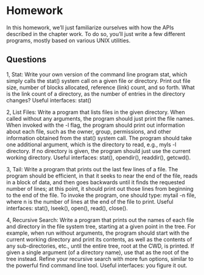 # Homework

In this homework, we’ll just familiarize ourselves with how the APIs
described in the chapter work. To do so, you’ll just write a few different
programs, mostly based on various UNIX utilities.

## Questions

1, Stat: Write your own version of the command line program stat,
which simply calls the stat() system call on a given file or directory.
Print out file size, number of blocks allocated, reference
(link) count, and so forth. What is the link count of a directory, as
the number of entries in the directory changes? Useful interfaces:
stat()

2, List Files: Write a program that lists files in the given directory.
When called without any arguments, the program should just print
the file names. When invoked with the -l flag, the program should
print out information about each file, such as the owner, group, permissions,
and other information obtained from the stat() system
call. The program should take one additional argument, which is
the directory to read, e.g., myls -l directory. If no directory is
given, the program should just use the current working directory.
Useful interfaces: stat(), opendir(), readdir(), getcwd().

3, Tail: Write a program that prints out the last few lines of a file. The
program should be efficient, in that it seeks to near the end of the
file, reads in a block of data, and then goes backwards until it finds
the requested number of lines; at this point, it should print out those
lines from beginning to the end of the file. To invoke the program,
one should type: mytail -n file, where n is the number of lines
at the end of the file to print. Useful interfaces: stat(), lseek(),
open(), read(), close().

4, Recursive Search: Write a program that prints out the names of
each file and directory in the file system tree, starting at a given
point in the tree. For example, when run without arguments, the
program should start with the current working directory and print
its contents, as well as the contents of any sub-directories, etc., until
the entire tree, root at the CWD, is printed. If given a single argument
(of a directory name), use that as the root of the tree instead.
Refine your recursive search with more fun options, similar to the
powerful find command line tool. Useful interfaces: you figure it
out.